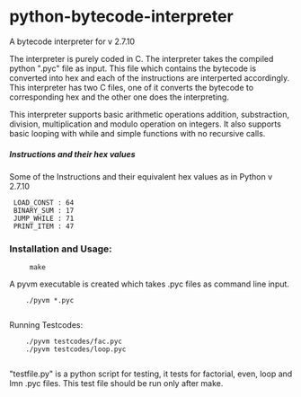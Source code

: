 # python-bytecode-interpreter

A bytecode interpreter for v 2.7.10

The interpreter is purely coded in C. The interpreter takes the compiled python ".pyc" file as input. This file which contains the bytecode is converted into hex and each of the instructions are interperted accordingly. This interpreter has two C files, one of it converts the bytecode to corresponding hex and the other one does the interpreting.

This interpreter supports basic arithmetic operations addition, substraction, division, multiplication and modulo operation on integers.
It also supports basic looping with while and simple functions with no recursive calls.

##### Instructions and their hex values 
Some of the Instructions and their equivalent hex values as in Python v 2.7.10

     LOAD_CONST : 64
     BINARY_SUM : 17
     JUMP_WHILE : 71
     PRINT_ITEM : 47

### Installation and Usage:

```
     make

```
A pyvm executable is created which takes .pyc files as command line input.

```
    ./pyvm *.pyc
	
```

Running Testcodes:

```
    ./pyvm testcodes/fac.pyc
    ./pyvm testcodes/loop.pyc
	
```

"testfile.py" is a python script for testing, it tests for factorial, even, loop and lmn .pyc files. This test file should be run only after make.
